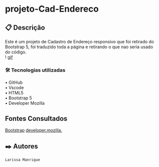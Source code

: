 # projeto-Cad-Endereco  

## 📋 Descrição
Este é um projeto de Cadastro de Endereço responsivo que foi retirado do Bootstrap 5, foi traduzido toda a página e retirando o que nao seria usado do código.  
! [gif](gif\vid-bootstrap.gif)

### 🛠️ Tecnologias utilizadas  
• GitHub  
• Vscode  
• HTML5  
• Bootstrap 5  
• Developer Mozilla  

## Fontes Consultados
[Bootstrap](https://getbootstrap.com/docs/5.0/forms/layout/#gutters)
[developer.mozilla.](https://developer.mozilla.org/pt-BR/docs/Web/JavaScript/Guide/Regular_expressions)

## ✒️ Autores
`Larissa Manrique`  
